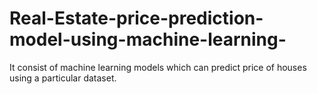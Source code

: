 # Real-Estate-price-prediction-model-using-machine-learning-
It consist of machine learning models which can predict price of houses using a particular dataset.
